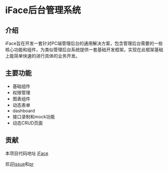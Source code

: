 # iFace后台管理系统

## 介绍

iFace旨在开发一套针对PC端管理后台的通用解决方案，包含管理后台需要的一些核心功能和组件，为类似管理后台系统提供一套基础开发框架。实现在此框架基础上能简单快速的进行具体的业务开发。

## 主要功能

* 基础组件
* 权限管理
* 图表组件 
* 动态表单 
* dashboard 
* 接口录制和mock功能
* 动态CRUD页面

## 贡献

本项目代码地址 [iFace](https://github.com/ccqiuqiu/iface)

欢迎[issue](https://github.com/ccqiuqiu/iface/issues)和[pr](https://github.com/ccqiuqiu/iface/pulls)


